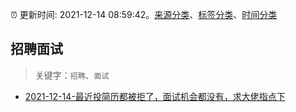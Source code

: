 :alarm_clock: 更新时间: 2021-12-14 08:59:42。[来源分类](../README.md)、[标签分类](../TAGS.md)、[时间分类](../TIMELINE.md)

## 招聘面试


> 关键字：`招聘`、`面试`



- [2021-12-14-最近投简历都被拒了，面试机会都没有，求大佬指点下](https://www.v2ex.com/t/822127) 